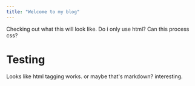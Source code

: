 ```yaml
---
title: "Welcome to my blog"
---
```


Checking out what this will look like. Do i only use html? Can this process css?

<h1>Testing</h1>
Looks like html tagging works. or maybe that's markdown? interesting. 
